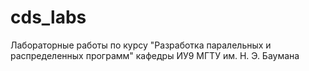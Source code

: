 # cds_labs

Лабораторные работы по курсу "Разработка паралельных и распределенных программ" кафедры ИУ9 МГТУ им. Н. Э. Баумана
